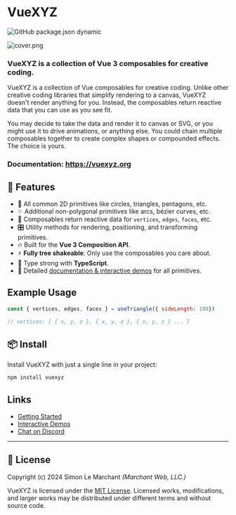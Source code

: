 # VueXYZ

![GitHub package.json dynamic](https://img.shields.io/github/package-json/version/vuexyz/vuexyz?label=current%20version)

![cover.png](https://github.com/vuexyz/vuexyz/raw/main/docs%2Fpublic%2Fcover.png)

### VueXYZ is a collection of Vue 3 composables for creative coding.

VueXYZ is a collection of Vue composables for creative coding. Unlike other creative coding libraries that simplify rendering to a canvas, VueXYZ doesn't render anything for you. Instead, the composables return reactive data that you can use as you see fit.

You may decide to take the data and render it to canvas or SVG, or you might use it to drive animations, or anything else. You could chain multiple composables together to create complex shapes or compounded effects. The choice is yours.

### Documentation: https://vuexyz.org

## 🚀 Features

- 💎 All common 2D primitives like circles, triangles, pentagons, etc.
- ✨ Additional non-polygonal primitives like arcs, bézier curves, etc.
- 📐 Composables return reactive data for `vertices`, `edges`, `faces`, etc.
- 🎛️ Utility methods for rendering, positioning, and transforming primitives.
- 🔥 Built for the **Vue 3 Composition API**.
- ⚡ **Fully tree shakeable**: Only use the composables you care about.
- 📒 Type strong with **TypeScript**.
- 🎨 Detailed [documentation & interactive demos](https://vuexyz.org) for all primitives.

## Example Usage

```js
const { vertices, edges, faces } = useTriangle({ sideLength: 100})

// vertices: [ { x, y, z }, { x, y, z }, { x, y, z } ... ]
```

## 📦 Install

Install VueXYZ with just a single line in your project:

```bash
npm install vuexyz
```

## Links

- [Getting Started](https://vuexyz.org/getting-started)
- [Interactive Demos](https://vuexyz.org/demo/basic-primitives)
- [Chat on Discord](https://discord.gg/hKyfDAddsK)

---

## 📄 License

Copyright (c) 2024 Simon Le Marchant _(Marchant Web, LLC.)_

VueXYZ is licensed under the [MIT License](https://github.com/vuexyz/vuexyz/blob/main/LICENSE). Licensed works, modifications, and larger works may be distributed under different terms and without source code.
